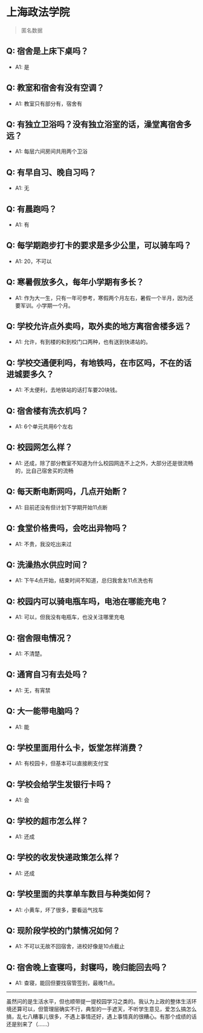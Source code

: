# 上海政法学院
> 匿名数据
## Q: 宿舍是上床下桌吗？
- A1: 是
## Q: 教室和宿舍有没有空调？
- A1: 教室只有部分有，宿舍有
## Q: 有独立卫浴吗？没有独立浴室的话，澡堂离宿舍多远？
- A1: 每层六间房间共用两个卫浴
## Q: 有早自习、晚自习吗？
- A1: 无
## Q: 有晨跑吗？
- A1: 有
## Q: 每学期跑步打卡的要求是多少公里，可以骑车吗？
- A1: 20，不可以
## Q: 寒暑假放多久，每年小学期有多长？
- A1: 作为大一生，只有一年可参考，寒假两个月左右，暑假一个半月，因为还要军训。小学期一个月。
## Q: 学校允许点外卖吗，取外卖的地方离宿舍楼多远？
- A1: 允许，有到楼的和到校门口两种，也有送到快递站的。
## Q: 学校交通便利吗，有地铁吗，在市区吗，不在的话进城要多久？
- A1: 不太便利，去地铁站的话打车要20块钱。
## Q: 宿舍楼有洗衣机吗？
- A1: 6个单元共用6个左右
## Q: 校园网怎么样？
- A1: 还成，除了部分教室不知道为什么校园网连不上之外，大部分还是很流畅的，比自己宿舍买的流畅
## Q: 每天断电断网吗，几点开始断？
- A1: 目前还没有但计划下学期开始11点断
## Q: 食堂价格贵吗，会吃出异物吗？
- A1: 不贵，我没吃出来过
## Q: 洗澡热水供应时间？
- A1: 下午4点开始，结束时间不知道，总归我舍友11点洗也有
## Q: 校园内可以骑电瓶车吗，电池在哪能充电？
- A1: 可以，但我没有电瓶车，也没关注哪里充电
## Q: 宿舍限电情况？
- A1: 不清楚。
## Q: 通宵自习有去处吗？
- A1: 无，有宵禁
## Q: 大一能带电脑吗？
- A1: 能
## Q: 学校里面用什么卡，饭堂怎样消费？
- A1: 有校园卡，但基本可以直接刷支付宝
## Q: 学校会给学生发银行卡吗？
- A1: 会
## Q: 学校的超市怎么样？
- A1: 还成
## Q: 学校的收发快递政策怎么样？
- A1: 还成
## Q: 学校里面的共享单车数目与种类如何？
- A1: 小黄车，坏了很多，要看运气找车
## Q: 现阶段学校的门禁情况如何？
- A1: 不可以无故不回宿舍，进校好像是10点截止
## Q: 宿舍晚上查寝吗，封寝吗，晚归能回去吗？
- A1: 查寝，能回但要找宿管签到，最晚11点。
***
虽然问的是生活水平，但也顺带提一提校园学习之类的。我认为上政的整体生活环境还算可以，但管理层确实不行，典型的一手遮天，不听学生意见，爱怎么搞怎么搞，乱七八糟事儿很多，不遇上事情还好，遇上事情真的很糟心。有那个成绩的话还是别来了（……）